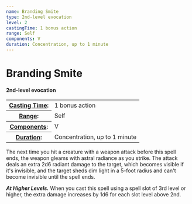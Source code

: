 ```yaml
---
name: Branding Smite
type: 2nd-level evocation
level: 2
castingTime: 1 bonus action
range: Self
components: V
duration: Concentration, up to 1 minute
---
```


Branding Smite
==============

#### 2nd-level evocation

<table cellspacing="0" class="statBlock"><tbody><tr><th><a href="/srd/spellcasting/castingASpell.htm#castingTime">Casting Time</a>:</th><td>1 bonus action</td></tr><tr><th><a href="/srd/spellcasting/castingASpell.htm#range">Range</a>:</th><td>Self</td></tr><tr><th><a href="/srd/spellcasting/castingASpell.htm#components">Components</a>:</th><td>V</td></tr><tr><th><a href="/srd/spellcasting/castingASpell.htm#duration">Duration</a>:</th><td>Concentration, up to 1 minute</td></tr></tbody></table>

The next time you hit a creature with a weapon attack before this spell ends, the weapon gleams with astral radiance as you strike. The attack deals an extra 2d6 radiant damage to the target, which becomes visible if it's invisible, and the target sheds dim light in a 5-foot radius and can't become invisible until the spell ends.

_**At Higher Levels.**_ When you cast this spell using a spell slot of 3rd level or higher, the extra damage increases by 1d6 for each slot level above 2nd.